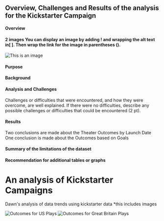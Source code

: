 ## Overview, Challenges and Results of the analysis for the Kickstarter Campaign 
#### Overview
#### 2 images You can display an image by adding ! and wrapping the alt text in[ ]. Then wrap the link for the image in parentheses ().
![This is an image](https://myoctocat.com/assets/images/base-octocat.svg)

#### Purpose
#### Background
#### Analysis and Challenges
Challenges or difficulties that were encountered, and how they were overcome, are well explained. If there were no difficulties, describe any possible challenges or difficulties that could be encountered (2 pt).
#### Results
Two conclusions are made about the Theater Outcomes by Launch Date 
One conclusion is made about the Outcomes based on Goals 
#### Summary of the limitations of the dataset
#### Recommendation for additional tables or graphs 




# An analysis of Kickstarter Campaigns
Dawn's analysis of data trends using kickstarter data
*this includes images

![Outcomes for US Plays](https://user-images.githubusercontent.com/96275527/147579267-8d67f51e-f069-4430-ba68-c10d10836883.png)
![Outcomes for Great Britain Plays](https://user-images.githubusercontent.com/96275527/147579277-5f76dd85-af57-47ce-a047-44e3205d3805.png)
